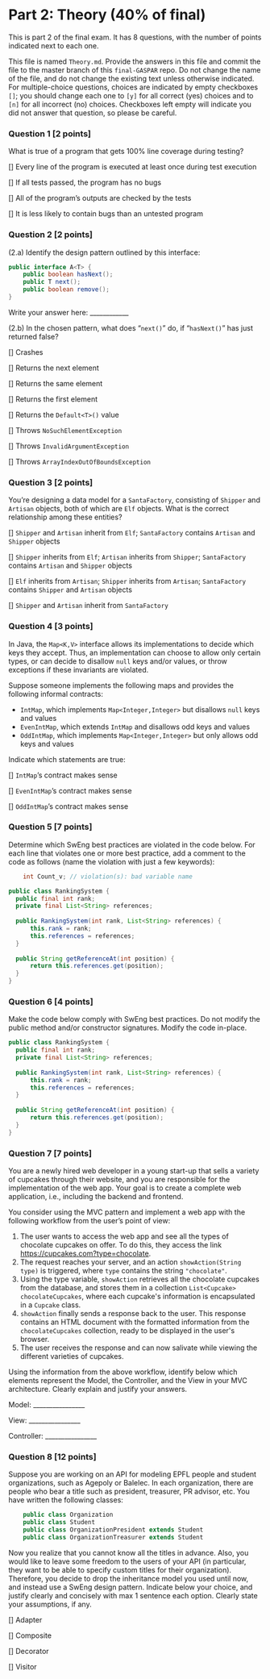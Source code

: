 # Part 2: Theory (40% of final)
This is part 2 of the final exam. It has 8 questions, with the number of points indicated next to each one.

This file is named `Theory.md`. Provide the answers in this file and commit the file to the master branch of this `final-GASPAR` repo. 
Do not change the name of the file, and do not change the existing text unless otherwise indicated. 
For multiple-choice questions, choices are indicated by empty checkboxes `[]`; you should change each one to `[y]` for all correct (yes) choices and to `[n]` for all incorrect (no) choices. 
Checkboxes left empty will indicate you did not answer that question, so please be careful.


### Question 1 [2 points]

What is true of a program that gets 100% line coverage during testing?

[] Every line of the program is executed at least once during test execution

[] If all tests passed, the program has no bugs

[] All of the program’s outputs are checked by the tests

[] It is less likely to contain bugs than an untested program

### Question 2 [2 points]

(2.a) Identify the design pattern outlined by this interface:

```java
public interface A<T> {
    public boolean hasNext();
    public T next();
    public boolean remove();
}
```

Write your answer here: ____________

(2.b) In the chosen pattern, what does “`next()`” do, if “`hasNext()`” has just returned false?

[] Crashes

[] Returns the next element

[] Returns the same element

[] Returns the first element

[] Returns the `Default<T>()` value

[] Throws `NoSuchElementException`

[] Throws `InvalidArgumentException`

[] Throws `ArrayIndexOutOfBoundsException`

### Question 3 [2 points]

You’re designing a data model for a `SantaFactory`, consisting of `Shipper` and `Artisan` objects, both of which are `Elf` objects. 
What is the correct relationship among these entities?

[] `Shipper` and `Artisan` inherit from `Elf`; `SantaFactory` contains `Artisan` and `Shipper` objects

[] `Shipper` inherits from `Elf`; `Artisan` inherits from `Shipper`; `SantaFactory` contains `Artisan` and `Shipper` objects

[] `Elf` inherits from `Artisan`; `Shipper` inherits from `Artisan`; `SantaFactory` contains `Shipper` and `Artisan` objects

[] `Shipper` and `Artisan` inherit from `SantaFactory`

### Question 4 [3 points]

In Java, the `Map<K,V>` interface allows its implementations to decide which keys they accept. 
Thus, an implementation can choose to allow only certain types, or can decide to disallow `null` keys and/or values, 
or throw exceptions if these invariants are violated.

Suppose someone implements the following maps and provides the following informal contracts:

- `IntMap`, which implements `Map<Integer,Integer>` but disallows `null` keys and values
- `EvenIntMap`, which extends `IntMap` and disallows odd keys and values
- `OddIntMap`, which implements `Map<Integer,Integer>` but only allows odd keys and values

Indicate which statements are true:

[] `IntMap`’s contract makes sense

[] `EvenIntMap`’s contract makes sense

[] `OddIntMap`’s contract makes sense

### Question 5 [7 points]

Determine which SwEng best practices are violated in the code below. 
For each line that violates one or more best practice, add a comment to the code as follows (name the violation with just a few keywords):
```java
  	int Count_v; // violation(s): bad variable name
```

```java
public class RankingSystem {
  public final int rank;
  private final List<String> references;
 
  public RankingSystem(int rank, List<String> references) {
      this.rank = rank;
      this.references = references;
  }
 
  public String getReferenceAt(int position) {
      return this.references.get(position);
  }
}
```

### Question 6 [4 points]

Make the code below comply with SwEng best practices. Do not modify the public method and/or constructor signatures. 
Modify the code in-place.

```java
public class RankingSystem {
  public final int rank;
  private final List<String> references;
 
  public RankingSystem(int rank, List<String> references) {
      this.rank = rank;
      this.references = references;
  }
 
  public String getReferenceAt(int position) {
      return this.references.get(position);
  }
}
```

### Question 7 [7 points]

You are a newly hired web developer in a young start-up that sells a variety of cupcakes through their website, 
and you are responsible for the implementation of the web app. 
Your goal is to create a complete web application, i.e., including the backend and frontend.

You consider using the MVC pattern and implement a web app with the following workflow from the user’s point of view:

1. The user wants to access the web app and see all the types of chocolate cupcakes on offer. 
   To do this, they access the link https://cupcakes.com?type=chocolate.
2. The request reaches your server, and an action `showAction(String type)` is triggered, where `type` contains the string `"chocolate"`.
3. Using the type variable, `showAction` retrieves all the chocolate cupcakes from the database,
   and stores them in a collection `List<Cupcake> chocolateCupcakes`, 
   where each cupcake's information is encapsulated in a `Cupcake` class.
4. `showAction` finally sends a response back to the user. 
   This response contains an HTML document with the formatted information from the `chocolateCupcakes` collection, 
   ready to be displayed in the user's browser.
5. The user receives the response and can now salivate while viewing the different varieties of cupcakes.

Using the information from the above workflow, identify below which elements represent the Model, the Controller, and the View in your MVC architecture. Clearly explain and justify your answers.

Model: ________________

View: ________________

Controller: ________________


### Question 8 [12 points]

Suppose you are working on an API for modeling EPFL people and student organizations, such as Agepoly or Balelec. 
In each organization, there are people who bear a title such as president, treasurer, PR advisor, etc. 
You have written the following classes:

```java
   	public class Organization
   	public class Student
   	public class OrganizationPresident extends Student
   	public class OrganizationTreasurer extends Student
```

Now you realize that you cannot know all the titles in advance. 
Also, you would like to leave some freedom to the users of your API (in particular, they want to be able to specify custom titles for their organization). 
Therefore, you decide to drop the inheritance model you used until now, and instead use a SwEng design pattern. 
Indicate below your choice, and justify clearly and concisely with max 1 sentence each option. Clearly state your assumptions, if any.

[] Adapter

[] Composite

[] Decorator

[] Visitor

